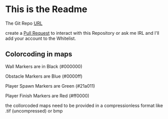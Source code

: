 # This is the Readme

The Git Repo [URL](https://github.com/NYC00kie/pygame_jumpandrun)

create a [Pull Request](https://docs.github.com/en/pull-requests/collaborating-with-pull-requests/proposing-changes-to-your-work-with-pull-requests/creating-a-pull-request) to interact with this Repository or ask me IRL and I'll add your account to the Whitelist.


## Colorcoding in maps
Wall Markers are in Black (#000000)

Obstacle Markers are Blue (#0000ff)

Player Spawn Markers are Green (#21a011)

Player Finish Markers are Red (#ff0000)

the collorcoded maps need to be provided in a compressionless format like .tif (uncompressed) or bmp

